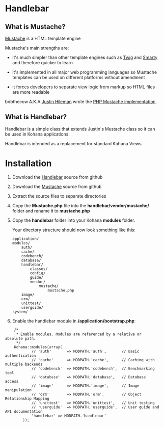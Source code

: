 # Handlebar


## What is Mustache?

[Mustache][1] is a HTML template engine

Mustache's main strengths are:

- it's much simpler than other template engines such as [Twig][2] and [Smarty][3] and therefore quicker to learn

- it's implemented in all major web programming languages so Mustache templates can be used on different platforms without amendment

- it forces developers to separate view logic from markup so HTML files are more readable

bobthecow A.K.A [Justin Hileman][4] wrote the [PHP Mustache implementation][5].


## What is Handlebar?

Handlebar is a simple class that extends Justin's Mustache class so it can be used in Kohana applications.  

Handlebar is intended as a replacement for standard Kohana Views.


# Installation

1.  Download the [Handlebar][6] source from github

2.  Download the [Mustache][5] source from github

3.  Extract the source files to separate directories

4.  Copy the **Mustache.php** file into the **handlebar/vendor/mustache/** folder and rename it to **mustache.php**

5.  Copy the **handlebar** folder into your Kohana **modules** folder.  

    Your directory structure should now look something like this:  

    ~~~
    application/
    modules/
        auth/
        cache/
        codebench/
        database/
        handlebar/
            classes/
            config/
            guide/
            vendor/
                mustache/
                    mustache.php
        image/
        orm/
        unittest/
        userguide/
    system/
    ~~~

6.  Enable the handlebar module in **/application/bootstrap.php**:

~~~
    /*
     * Enable modules. Modules are referenced by a relative or absolute path.
     */
    Kohana::modules(array(
            // 'auth'       => MODPATH.'auth',       // Basic authentication
            // 'cache'      => MODPATH.'cache',      // Caching with multiple backends
            // 'codebench'  => MODPATH.'codebench',  // Benchmarking tool
            // 'database'   => MODPATH.'database',   // Database access
            // 'image'      => MODPATH.'image',      // Image manipulation
            // 'orm'        => MODPATH.'orm',        // Object Relationship Mapping
            // 'unittest'   => MODPATH.'unittest',   // Unit testing
            // 'userguide'  => MODPATH.'userguide',  // User guide and API documentation
            'handlebar' => MODPATH.'handlebar'
        ));
~~~


[1]: http://mustache.github.com/
[2]: http://www.twig-project.org/
[3]: http://www.smarty.net/
[4]: http://justinhileman.com
[5]: https://github.com/bobthecow/mustache.php
[6]: https://github.com/malkintower/handlebar